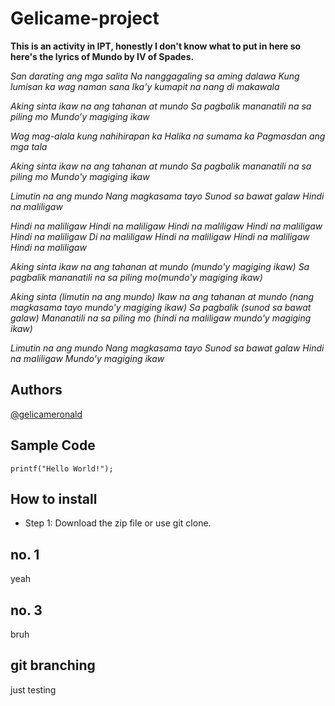 # Gelicame-project
**This is an activity in IPT, honestly I don't know what to put in here so here's the lyrics of Mundo by IV of Spades.**

*San darating ang mga salita*
*Na nanggagaling sa aming dalawa*
*Kung lumisan ka wag naman sana*
*Ika'y kumapit na nang di makawala*

*Aking sinta ikaw na ang tahanan at mundo*
*Sa pagbalik mananatili na sa piling mo*
*Mundo’y magiging ikaw*

*Wag mag-alala kung nahihirapan ka*
*Halika na sumama ka*
*Pagmasdan ang mga tala*

*Aking sinta ikaw na ang tahanan at mundo*
*Sa pagbalik mananatili na sa piling mo*
*Mundo'y magiging ikaw*

*Limutin na ang mundo*
*Nang magkasama tayo*
*Sunod sa bawat galaw*
*Hindi na maliligaw*

*Hindi na maliligaw*
*Hindi na maliligaw*
*Hindi na maliligaw*
*Hindi na maliligaw*
*Hindi na maliligaw*
*Di na maliligaw*
*Hindi na maliligaw*
*Hindi na maliligaw*
*Hindi na maliligaw*

*Aking sinta ikaw na ang tahanan at mundo (mundo'y magiging ikaw)*
*Sa pagbalik mananatili na sa piling mo(mundo'y magiging ikaw)*

*Aking sinta (limutin na ang mundo)*
*Ikaw na ang tahanan at mundo (nang magkasama tayo mundo'y magiging ikaw)*
*Sa pagbalik (sunod sa bawat galaw)*
*Mananatili na sa piling mo (hindi na maliligaw mundo'y magiging ikaw)*

*Limutin na ang mundo*
*Nang magkasama tayo*
*Sunod sa bawat galaw*
*Hindi na maliligaw*
*Mundo'y magiging ikaw*

## Authors
[@gelicameronald](https://github.com/DepressedCollegeStudent)

## Sample Code
`printf("Hello World!");`

## How to install
- Step 1: Download the zip file or use git clone.

## no. 1
yeah

## no. 3
bruh

## git branching
just testing

